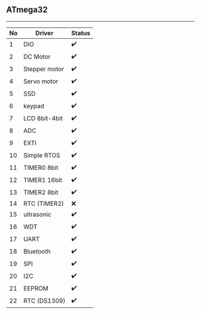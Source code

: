 ## **ATmega32**
---

| No    | Driver        | Status        |
| ----- | ------------- | ------------- | 
|1      | DIO           | ✔️           |  
|2      | DC Motor      | ✔️           |
|3      | Stepper motor | ✔️           |
|4      | Servo motor   | ✔️           |
|5      | SSD           | ✔️           |
|6      | keypad        | ✔️           |
|7      | LCD 8bit-4bit | ✔️           |
|8      | ADC           | ✔️           |
|9      | EXTI          | ✔️           |
|10     | Simple RTOS   | ✔️           |
|11     | TIMER0 8bit   | ✔️           |
|12     | TIMER1 16bit  | ✔️           |
|13     | TIMER2 8bit   | ✔️           |
|14     | RTC (TIMER2)  | ❌           |
|15     | ultrasonic    | ✔️           |
|16     | WDT           | ✔️           |
|17     | UART          | ✔️           |
|18     | Bluetooth     | ✔️           |
|19     | SPI           | ✔️           |
|20     | I2C           | ✔️           |
|21     | EEPROM        | ✔️           |
|22     | RTC (DS1309)  | ✔️           |
